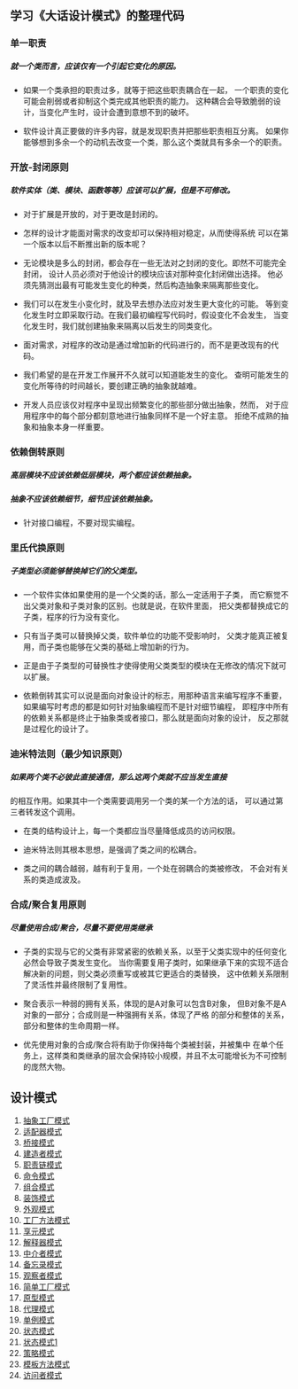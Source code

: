 ## 学习《大话设计模式》的整理代码

### 单一职责

##### 就一个类而言，应该仅有一个引起它变化的原因。

- 如果一个类承担的职责过多，就等于把这些职责耦合在一起，
一个职责的变化可能会削弱或者抑制这个类完成其他职责的能力。
这种耦合会导致脆弱的设计，当变化产生时，设计会遭到意想不到的破坏。

- 软件设计真正要做的许多内容，就是发现职责并把那些职责相互分离。
如果你能够想到多余一个的动机去改变一个类，那么这个类就具有多余一个的职责。

### 开放-封闭原则

##### 软件实体（类、模块、函数等等）应该可以扩展，但是不可修改。

- 对于扩展是开放的，对于更改是封闭的。

- 怎样的设计才能面对需求的改变却可以保持相对稳定，从而使得系统
可以在第一个版本以后不断推出新的版本呢？

- 无论模块是多么的封闭，都会存在一些无法对之封闭的变化。即然不可能完全封闭，
设计人员必须对于他设计的模块应该对那种变化封闭做出选择。
他必须先猜测出最有可能发生变化的种类，然后构造抽象来隔离那些变化。

- 我们可以在发生小变化时，就及早去想办法应对发生更大变化的可能。
等到变化发生时立即采取行动。在我们最初编程写代码时，假设变化不会发生，
当变化发生时，我们就创建抽象来隔离以后发生的同类变化。

- 面对需求，对程序的改动是通过增加新的代码进行的，而不是更改现有的代码。

- 我们希望的是在开发工作展开不久就可以知道能发生的变化。
查明可能发生的变化所等待的时间越长，要创建正确的抽象就越难。

- 开发人员应该仅对程序中呈现出频繁变化的那些部分做出抽象，然而，
对于应用程序中的每个部分都刻意地进行抽象同样不是一个好主意。
拒绝不成熟的抽象和抽象本身一样重要。

### 依赖倒转原则

##### 高层模块不应该依赖低层模块，两个都应该依赖抽象。
##### 抽象不应该依赖细节，细节应该依赖抽象。

- 针对接口编程，不要对现实编程。

### 里氏代换原则

##### 子类型必须能够替换掉它们的父类型。

- 一个软件实体如果使用的是一个父类的话，那么一定适用于子类，
而它察觉不出父类对象和子类对象的区别。也就是说，在软件里面，
把父类都替换成它的子类，程序的行为没有变化。

- 只有当子类可以替换掉父类，软件单位的功能不受影响时，
父类才能真正被复用，而子类也能够在父类的基础上增加新的行为。

- 正是由于子类型的可替换性才使得使用父类类型的模块在无修改的情况下就可以扩展。

- 依赖倒转其实可以说是面向对象设计的标志，用那种语言来编写程序不重要，
如果编写时考虑的都是如何针对抽象编程而不是针对细节编程，
即程序中所有的依赖关系都是终止于抽象类或者接口，那么就是面向对象的设计，
反之那就是过程化的设计了。

### 迪米特法则（最少知识原则）

##### 如果两个类不必彼此直接通信，那么这两个类就不应当发生直接
的相互作用。如果其中一个类需要调用另一个类的某一个方法的话，
可以通过第三者转发这个调用。

- 在类的结构设计上，每一个类都应当尽量降低成员的访问权限。

- 迪米特法则其根本思想，是强调了类之间的松耦合。

- 类之间的耦合越弱，越有利于复用，一个处在弱耦合的类被修改，
不会对有关系的类造成波及。

### 合成/聚合复用原则

##### 尽量使用合成/聚合，尽量不要使用类继承

- 子类的实现与它的父类有非常紧密的依赖关系，以至于父类实现中的任何变化必然会导致子类发生变化。
当你需要复用子类时，如果继承下来的实现不适合解决新的问题，则父类必须重写或被其它更适合的类替换，
这中依赖关系限制了灵活性并最终限制了复用性。

- 聚合表示一种弱的拥有关系，体现的是A对象可以包含B对象，
但B对象不是A对象的一部分；合成则是一种强拥有关系，体现了严格
的部分和整体的关系，部分和整体的生命周期一样。

- 优先使用对象的合成/聚合将有助于你保持每个类被封装，并被集中
在单个任务上，这样类和类继承的层次会保持较小规模，并且不太可能增长为不可控制的庞然大物。

## 设计模式
1. [抽象工厂模式](https://github.com/wenjy/design_patten_php/blob/master/AbstractFactory.php)
2. [适配器模式](https://github.com/wenjy/design_patten_php/blob/master/Adapter.php)
3. [桥接模式](https://github.com/wenjy/design_patten_php/blob/master/Bridge.php)
4. [建造者模式](https://github.com/wenjy/design_patten_php/blob/master/Builder.php)
5. [职责链模式](https://github.com/wenjy/design_patten_php/blob/master/Chain.php)
6. [命令模式](https://github.com/wenjy/design_patten_php/blob/master/Command.php)
7. [组合模式](https://github.com/wenjy/design_patten_php/blob/master/Component.php)
8. [装饰模式](https://github.com/wenjy/design_patten_php/blob/master/Decorator.php)
9. [外观模式](https://github.com/wenjy/design_patten_php/blob/master/Facade.php)
10. [工厂方法模式](https://github.com/wenjy/design_patten_php/blob/master/FactoryMethod.php)
11. [享元模式](https://github.com/wenjy/design_patten_php/blob/master/Flyweight.php)
12. [解释器模式](https://github.com/wenjy/design_patten_php/blob/master/Interpreter.php)
13. [中介者模式](https://github.com/wenjy/design_patten_php/blob/master/Mediator.php)
14. [备忘录模式](https://github.com/wenjy/design_patten_php/blob/master/Memento.php)
15. [观察者模式](https://github.com/wenjy/design_patten_php/blob/master/Observer.php)
16. [简单工厂模式](https://github.com/wenjy/design_patten_php/blob/master/Operation.php)
17. [原型模式](https://github.com/wenjy/design_patten_php/blob/master/Prototype.php)
18. [代理模式](https://github.com/wenjy/design_patten_php/blob/master/Proxy.php)
19. [单例模式](https://github.com/wenjy/design_patten_php/blob/master/Singleton.php)
20. [状态模式](https://github.com/wenjy/design_patten_php/blob/master/State.php)
21. [状态模式1](https://github.com/wenjy/design_patten_php/blob/master/StateWork.php)
22. [策略模式](https://github.com/wenjy/design_patten_php/blob/master/Strategy.php)
23. [模板方法模式](https://github.com/wenjy/design_patten_php/blob/master/TemplateMethod.php)
24. [访问者模式](https://github.com/wenjy/design_patten_php/blob/master/Visitor.php)
